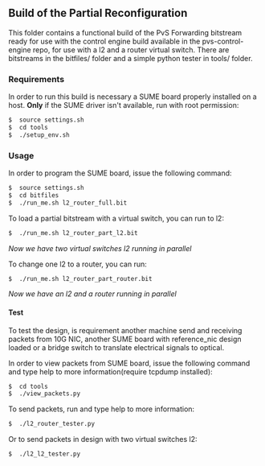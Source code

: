 ## Build of the Partial Reconfiguration

This folder contains a functional build of the PvS Forwarding bitstream ready for use with the control engine build available in the pvs-control-engine repo, for use with a l2 and a router virtual switch. There are bitstreams in the bitfiles/ folder and a simple python tester in tools/ folder.

### Requirements
In order to run this build is necessary a SUME board properly installed on a host. **Only** if the SUME driver isn't available, run with root permission:

```sh
$  source settings.sh
$  cd tools
$  ./setup_env.sh
```

### Usage
In order to program the SUME board, issue the following command:

```sh
$  source settings.sh
$  cd bitfiles
$  ./run_me.sh l2_router_full.bit
```

To load a partial bitstream with a virtual switch, you can run to l2:

```sh
$  ./run_me.sh l2_router_part_l2.bit
```

*Now we have two virtual switches l2 running in parallel*

To change one l2 to a router, you can run:

```sh
$  ./run_me.sh l2_router_part_router.bit
```
*Now we have an l2 and a router running in parallel*

#### Test

To test the design, is requirement another machine send and receiving packets from 10G NIC, another SUME board with reference_nic design loaded or a bridge switch to translate electrical signals to optical.

In order to view packets from SUME board, issue the following command and type help to more information(require tcpdump installed):

```sh
$  cd tools
$  ./view_packets.py
```

To send packets, run and type help to more information:

```sh
$  ./l2_router_tester.py
```

Or to send packets in design with two virtual switches l2:

```sh
$  ./l2_l2_tester.py
```
